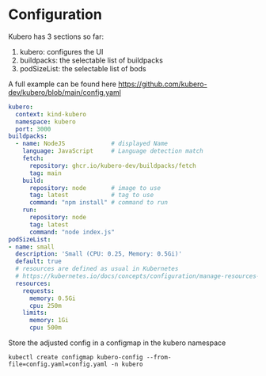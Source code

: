 # Configuration

Kubero has 3 sections so far:

1. kubero: configures the UI
2. buildpacks: the selectable list of buildpacks
3. podSizeList: the selectable list of bods

A full example can be found here https://github.com/kubero-dev/kubero/blob/main/config.yaml

```yaml
kubero:
  context: kind-kubero
  namespace: kubero
  port: 3000
buildpacks:
  - name: NodeJS             # displayed Name
    language: JavaScript     # Language detection match
    fetch:
      repository: ghcr.io/kubero-dev/buildpacks/fetch
      tag: main
    build:
      repository: node       # image to use
      tag: latest            # tag to use
      command: "npm install" # command to run
    run:
      repository: node
      tag: latest
      command: "node index.js"
podSizeList:
- name: small
  description: 'Small (CPU: 0.25, Memory: 0.5Gi)'
  default: true
  # resources are defined as usual in Kubernetes
  # https://kubernetes.io/docs/concepts/configuration/manage-resources-containers/
  resources:
    requests:
      memory: 0.5Gi
      cpu: 250m
    limits:
      memory: 1Gi
      cpu: 500m
```

Store the adjusted config in a configmap in the kubero namespace
```
kubectl create configmap kubero-config --from-file=config.yaml=config.yaml -n kubero
```
